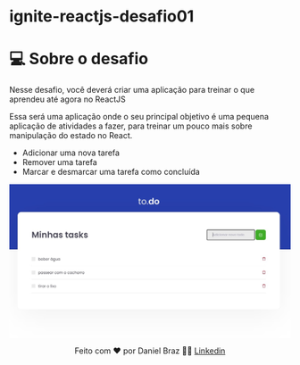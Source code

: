# ignite-reactjs-desafio01

# 💻 Sobre o desafio

Nesse desafio, você deverá criar uma aplicação para treinar o que aprendeu até agora no ReactJS

Essa será uma aplicação onde o seu principal objetivo é uma pequena aplicação de atividades a fazer, para treinar um pouco mais sobre manipulação do estado no React.

- Adicionar uma nova tarefa
- Remover uma tarefa
- Marcar e desmarcar uma tarefa como concluída

<p align="center">
  <img align="center" width=600px src="./.github/PrintScreen.jpeg" alt="Web-Register" border="0">
</p>

<p align="center">
Feito com ❤️ por Daniel Braz 👋🏻 <a href="https://www.linkedin.com/in/drzbraz/">Linkedin</a>
</p>
